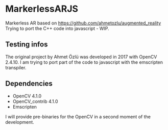 # MarkerlessARJS
Markerless AR based on https://github.com/ahmetozlu/augmented_reality
Trying to port the C++ code into javascript - WIP.

## Testing infos

The original project by Ahmet Özlü was developed in 2017 with OpenCV 2.4.10. I am trying to port part of the code to javascript with the emscripten transpiler.

## Dependencies

- OpenCV 4.1.0
- OpenCV_contrib 4.1.0
- Emscripten

I will provide pre-binaries for the OpenCV in a second moment of the development.

